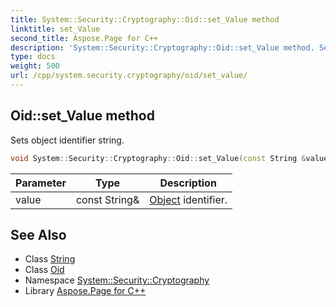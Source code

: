 ```yaml
---
title: System::Security::Cryptography::Oid::set_Value method
linktitle: set_Value
second_title: Aspose.Page for C++
description: 'System::Security::Cryptography::Oid::set_Value method. Sets object identifier string in C++.'
type: docs
weight: 500
url: /cpp/system.security.cryptography/oid/set_value/
---
```

## Oid::set_Value method


Sets object identifier string.

```cpp
void System::Security::Cryptography::Oid::set_Value(const String &value)
```


| Parameter | Type | Description |
| --- | --- | --- |
| value | const String\& | [Object](../../../system/object/) identifier. |

## See Also

* Class [String](../../../system/string/)
* Class [Oid](../)
* Namespace [System::Security::Cryptography](../../)
* Library [Aspose.Page for C++](../../../)
